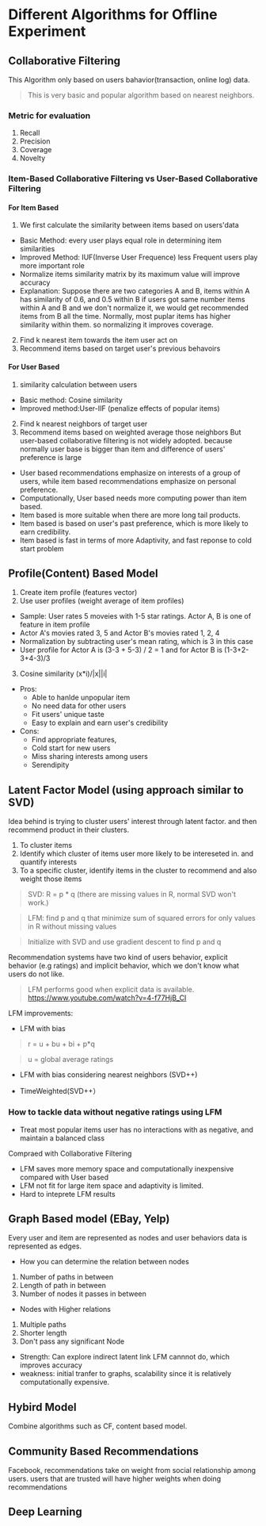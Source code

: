 # Different Algorithms for Offline Experiment

## Collaborative Filtering
This Algorithm only based on users bahavior(transaction, online log) data.
> This is very basic and popular algorithm based on nearest neighbors.
### Metric for evaluation
1. Recall
2. Precision
3. Coverage
4. Novelty 

### Item-Based Collaborative Filtering vs User-Based Collaborative Filtering
#### For Item Based
1. We first calculate the similarity between items based on users'data
  - Basic Method: every user plays equal role in determining item similarities
  - Improved Method: IUF(Inverse User Frequence) less Frequent users play more important role
  - Normalize items similarity matrix by its maximum value will improve accuracy
  - Explanation: Suppose there are two categories A and B, items within A has similarity of 0.6, and 0.5 within B
if users got same number items within A and B and we don't normalize it, we would get recommended items from B all the time.
Normally, most puplar items has higher similarity within them. so normalizing it improves coverage.
2. Find k nearest item towards the item user act on
3. Recommend items based on target user's previous behavoirs

#### For User Based
1. similarity calculation between users 
  - Basic method: Cosine similarity
  - Improved method:User-IIF (penalize effects of popular items)
2. Find k nearest neighbors of target user
3. Recommend items based on weighted average those neighbors 
But user-based collaborative filtering is not widely adopted. 
because normally user base is bigger than item and difference of users' preference is large   

- User based recommendations emphasize on interests of a group of users, while item based recommendations emphasize on 
personal preference. 
- Computationally, User based needs more computing power than item based.
- Item based is more suitable when there are more long tail products.
- Item based is based on user's past preference, which is more likely to earn credibility. 
- Item based is fast in terms of more Adaptivity, and fast reponse to cold start problem

## Profile(Content) Based Model
1. Create item profile (features vector)
2. Use user profiles (weight average of item profiles)
- Sample: User rates 5 moveies with 1-5 star ratings. Actor A, B is one of feature in item profile
- Actor A's movies rated 3, 5 and Actor B's movies rated 1, 2, 4
- Normalization by subtracting user's mean rating, which is 3 in this case
- User profile for Actor A is  (3-3 + 5-3) / 2 = 1 and for Actor B is (1-3+2-3+4-3)/3
3. Cosine similarity (x*i)/|x||i|

- Pros: 
  - Able to hanlde unpopular item
  - No need data for other users
  - Fit users' unique taste
  - Easy to explain and earn user's credibility
- Cons: 
  - Find appropriate features, 
  - Cold start for new users  
  - Miss sharing interests among users
  - Serendipity
## Latent Factor Model (using approach similar to SVD)
Idea behind is trying to cluster users' interest through latent factor. and then recommend product
in their clusters.
1. To cluster items
2. Identify which cluster of items user more likely to be intereseted in. and quantify interests
3. To a specific cluster, identify items in the cluster to recommend and also weight those items

> SVD: R = p * q (there are missing values in R, normal SVD won't work.)

> LFM: find p and q that minimize sum of squared errors for only values in R without missing values 

> Initialize with SVD and use gradient descent to find p and q

Recommendation systems have two kind of users behavior, explicit behavior (e.g ratings) and 
implicit behavior, which we don't know what users do not like.
> LFM performs good when explicit data is available.
> https://www.youtube.com/watch?v=4-f77HjB_CI

LFM improvements:
- LFM with bias
> r = u + bu + bi + p*q

> u = global average ratings

- LFM with bias considering nearest neighbors (SVD++)

- TimeWeighted(SVD++）


### How to tackle data without negative ratings using LFM 
- Treat most popular items user has no interactions with as negative, and maintain a balanced class

Compraed with Collaborative Filtering
- LFM saves more memory space and computationally inexpensive compared with User based
- LFM not fit for large item space and adaptivity is limited.
- Hard to inteprete LFM results

## Graph Based model (EBay, Yelp)

Every user and item are represented as nodes and user behaviors data is represented as edges.
- How you can determine the relation between nodes
1. Number of paths in between 
2. Length of path in between 
3. Number of nodes it passes in between

- Nodes with Higher relations 
1. Multiple paths
2. Shorter length
3. Don't pass any significant Node

- Strength: Can explore indirect latent link LFM cannnot do, which improves accuracy
- weakness: initial tranfer to graphs, scalability since it is relatively computationally expensive.

## Hybird Model
Combine algorithms such as CF, content based model. 

## Community Based Recommendations
Facebook, recommendations take on weight from social relationship among users. 
users that are trusted will have higher weights when doing recommendations 

## Deep Learning


